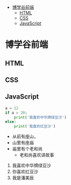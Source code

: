 - [博学谷前端](#%E5%8D%9A%E5%AD%A6%E8%B0%B7%E5%89%8D%E7%AB%AF)
  - [HTML](#html)
  - [CSS](#css)
  - [JavaScript](#javascript)

# 博学谷前端

## HTML

## CSS

## JavaScript

````python
a = 12
if a > 20:
    print('我喜欢中华牌绿豆沙')
else:
    print('我喜欢红豆沙')
````
- 从前有座山，
- 山里有座庙
- 庙里有个老和尚
  - 老和尚喜欢讲故事

1. 我喜欢中华牌绿豆沙
2. 你喜欢红豆沙
3. 我是潘美辰

